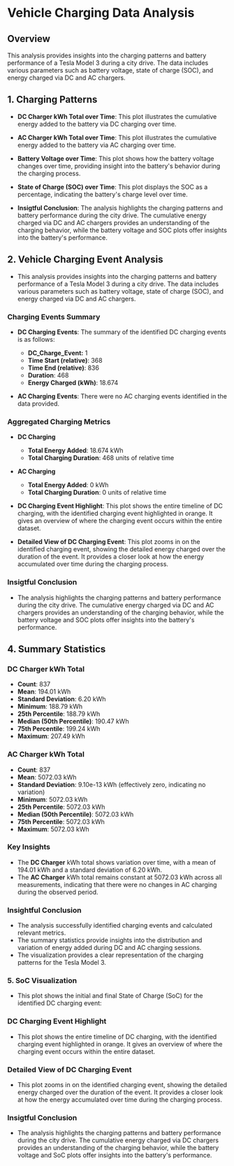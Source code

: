 # Vehicle Charging Data Analysis

## Overview
This analysis provides insights into the charging patterns and battery performance of a Tesla Model 3 during a city drive. The data includes various parameters such as battery voltage, state of charge (SOC), and energy charged via DC and AC chargers.

## 1. Charging Patterns

- **DC Charger kWh Total over Time**: This plot illustrates the cumulative energy added to the battery via DC charging over time.

- **AC Charger kWh Total over Time**: This plot illustrates the cumulative energy added to the battery via AC charging over time.

- **Battery Voltage over Time**:
This plot shows how the battery voltage changes over time, providing insight into the battery's behavior during the charging process.

- **State of Charge (SOC) over Time**:
This plot displays the SOC as a percentage, indicating the battery's charge level over time.

- **Insigtful Conclusion**: The analysis highlights the charging patterns and battery performance during the city drive. The cumulative energy charged via DC and AC chargers provides an understanding of the charging behavior, while the battery voltage and SOC plots offer insights into the battery's performance.


## 2. Vehicle Charging Event Analysis

- This analysis provides insights into the charging patterns and battery performance of a Tesla Model 3 during a city drive. The data includes various parameters such as battery voltage, state of charge (SOC), and energy charged via DC and AC chargers.

### Charging Events Summary

- **DC Charging Events**: The summary of the identified DC charging events is as follows:

    - **DC_Charge_Event:** 1
    - **Time Start (relative)**: 368
    - **Time End (relative)**: 836
    - **Duration**: 468
    - **Energy Charged (kWh)**: 18.674

- **AC Charging Events**: There were no AC charging events identified in the data provided.

### Aggregated Charging Metrics

- **DC Charging**
    - **Total Energy Added**: 18.674 kWh
    - **Total Charging Duration**: 468 units of relative time

- **AC Charging**
    - **Total Energy Added**: 0 kWh
    - **Total Charging Duration**: 0 units of relative time

- **DC Charging Event Highlight**: This plot shows the entire timeline of DC charging, with the identified charging event highlighted in orange. It gives an overview of where the charging event occurs within the entire dataset.

- **Detailed View of DC Charging Event**: This plot zooms in on the identified charging event, showing the detailed energy charged over the duration of the event. It provides a closer look at how the energy accumulated over time during the charging process.

### Insigtful Conclusion
- The analysis highlights the charging patterns and battery performance during the city drive. The cumulative energy charged via DC and AC chargers provides an understanding of the charging behavior, while the battery voltage and SOC plots offer insights into the battery's performance.

## 4. Summary Statistics

### DC Charger kWh Total

- **Count**: 837
- **Mean**: 194.01 kWh
- **Standard Deviation**: 6.20 kWh
- **Minimum**: 188.79 kWh
- **25th Percentile**: 188.79 kWh
- **Median (50th Percentile)**: 190.47 kWh
- **75th Percentile**: 199.24 kWh
- **Maximum**: 207.49 kWh

### AC Charger kWh Total

- **Count**: 837
- **Mean**: 5072.03 kWh
- **Standard Deviation**: 9.10e-13 kWh (effectively zero, indicating no variation)
- **Minimum**: 5072.03 kWh
- **25th Percentile**: 5072.03 kWh
- **Median (50th Percentile)**: 5072.03 kWh
- **75th Percentile**: 5072.03 kWh
- **Maximum**: 5072.03 kWh

### Key Insights
- The **DC Charger** kWh total shows variation over time, with a mean of 194.01 kWh and a standard deviation of 6.20 kWh.
- The **AC Charger** kWh total remains constant at 5072.03 kWh across all measurements, indicating that there were no changes in AC charging during the observed period.

### Insightful Conclusion
- The analysis successfully identified charging events and calculated relevant metrics.
- The summary statistics provide insights into the distribution and variation of energy added during DC and AC charging sessions.
- The visualization provides a clear representation of the charging patterns for the Tesla Model 3.

### 5. SoC Visualization
- This plot shows the initial and final State of Charge (SoC) for the identified DC charging event:

### DC Charging Event Highlight
- This plot shows the entire timeline of DC charging, with the identified charging event highlighted in orange. It gives an overview of where the charging event occurs within the entire dataset.

### Detailed View of DC Charging Event
- This plot zooms in on the identified charging event, showing the detailed energy charged over the duration of the event. It provides a closer look at how the energy accumulated over time during the charging process.

### Insigtful Conclusion
- The analysis highlights the charging patterns and battery performance during the city drive. The cumulative energy charged via DC chargers provides an understanding of the charging behavior, while the battery voltage and SoC plots offer insights into the battery's performance.